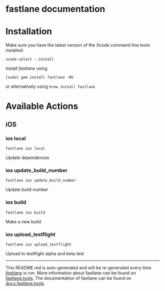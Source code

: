 fastlane documentation
================
# Installation

Make sure you have the latest version of the Xcode command line tools installed:

```
xcode-select --install
```

Install _fastlane_ using
```
[sudo] gem install fastlane -NV
```
or alternatively using `brew install fastlane`

# Available Actions
## iOS
### ios local
```
fastlane ios local
```
Update dependences
### ios update_build_number
```
fastlane ios update_build_number
```
Update build number
### ios build
```
fastlane ios build
```
Make a new build
### ios upload_testflight
```
fastlane ios upload_testflight
```
Upload to testflight alpha and beta test

----

This README.md is auto-generated and will be re-generated every time [_fastlane_](https://fastlane.tools) is run.
More information about fastlane can be found on [fastlane.tools](https://fastlane.tools).
The documentation of fastlane can be found on [docs.fastlane.tools](https://docs.fastlane.tools).
